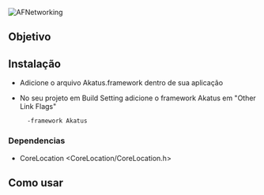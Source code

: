 <p align="left" >
  <img src="https://site.akatus.com/wp-content/uploads/2012/12/logo.gif" alt="AFNetworking" title="AFNetworking">
</p>

## Objetivo


## Instalação

- Adicione o arquivo Akatus.framework dentro de sua aplicação
- No seu projeto em Build Setting adicione o framework Akatus em "Other Link Flags"

        -framework Akatus

### Dependencias

- CoreLocation
        <CoreLocation/CoreLocation.h>


## Como usar

